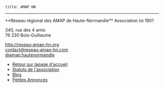 	title: AMAP HN
---
<adress>
**Réseau régional des AMAP de Haute-Normandie**  
Association loi 1901

340, rue des 4 amis  
76 230 Bois-Guillaume
</adress>

<http://reseau-amap-hn.org>  
<contact@reseau-amap-hn.com>  
<a href="https://www.facebook.com/amap.hautenormandie" class="icon">
	<span class="icon-facebook"></span>
	@amap.hautenormandie
</a>


 - [Retour sur lapage d'accueil]()
 - [Statuts de l'association](statuts-de-lassociation)
 - [Blog](blog)
 - [Petites Annonces](annonces)

